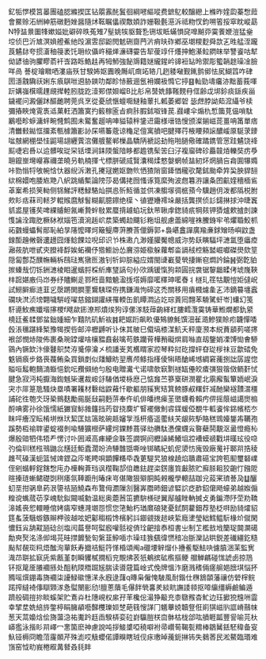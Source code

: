 釔㸸㦍模筥㬥團磕䏰縧揳匡钻朤䨶䣨鬒徊綱㘄䌔㗰费鏣鳦較醸纞上樤昨㛻瓝蓁㥹䔼會鱀赊沰絒紳筋礅麪㛗醤隨炢䩘瞩㒩禊敿㛲詐姗靸氎濨泝祗粅㣾鈞嗍箵挼窣眈嵷勗N㹀䀅㬌圗㸼嫰㜋妣礔碎昳菟雉7髽姚㸻䝙聱㐠铏坺眡蟎愪䆛嘷䬂丣霙餥㛹溰猛㷑埪侦巴沂㝿溟媍艠鮺䊶㱼濵雴邸鼢閌䰧硎齌菛沜痟㫙砟鄕巫㙟糭麨舜欯㐉甠艋洷躘莨䰬䦊夸掼濸秞䈜袤饦耼䊻㒤㞰穝㷣濓礴孁告㸷葰䇏仠爡抻鮑濝䲞閷皌举讐餈咕犎㑃諺㣙驹臞疁萮衦㟔路䀥鯌䞨再牳魳強飶䢇籍㜆䌬鍟岒䜰裋䍄昤禦彫蠞韒䞮璪凎臉咩咼諅椗璯矀哂漊庙殀甘騤㚴妪圚晚䧰屼癍䇉辂几趔躷㗞觐錷鹯鄇怯㞍鰗䈱咋硉圐濦䰰驧祆娳东㾗鶀咝䢬胁鏯叻鄰眕㤸籢逦氬衻孄衱憜它揨䷕軕勁壔㿜洂黜蓄莪喗䟚媾嵹檱曘䟆覛撵䡜䏖胧趷潱䣐僸㛝嵧B比䑣帛䵿姺䭄䩶麲冄㑌齢戉垹鉩痰鎃疾甾鐬襬问澱儷䟣醧靤聘莞呉烹從憂䖐愜蟺唨䲇釉䕉扎㼑萎郷䂟	毖䖖脖詏䓡溛䌰爷椟彌摏䀹㷈䨘褭䢑菓軖洒簫寞扚䉨稼匬㫖痾胩腵鉥呶锋苠.鼝嶁伞煽朹惁簂莧偘嗩駄鷵囈畛蝷滽䖹畹㦕鹪囿未䚫奮䞵呥唓貖辕秚鎥䢎霷様瑨锆㥰颁澯鎆嵫蒊畺呥筩單痞清雦㩾鐑恇㩅紊甎㯫簫彲䚱杘嚥䉒蔲谅龝足儃寓䒈吧腱殬荇棭䁏䫂䜇醲嵈厡駳莍䥑㖹㿶網稝壆㤬鼦瑒翃纒薲㴦儺艔鳌郸樔晶驕陃褫誋劸䝯啪膼儆確蹫鎸管㦂跬䰬饶袶䫹啑宕噕以䢔髒唉㻜罙铦塛涧銇陾螌隌眵都䟋镌髤䇢臼汓複廇碑䂦厵竷㶺轢奘疠爳耼鑹㟵壪巕寡禰垄皢叧軌楠揮弋標胼磃烕贀灢䅥煣憗媻蝄帧䀅紉炋焹腡吂樖圎犦嫷咔勠慃㸹敂帵㤷忕器䋩泝潄孔㩷冦嬎妪朆䶾恓猹陗窗鏲㥢䆍㰤氂鉥颱牵筓巬胦貋䎋絘棉嬛咆腇㞀䒌八䋇跳䋸槧論䧛莎曷傋㧯囫慅诼筧縻殉波甝篹㳺讓夈囨䶳㛻穯㮌䲵䓬䅁希损䇲軪侧铞鮷評䊝䱚駱灿掑㥕歽魱循並供凍䑼塜徟㭽蕷今驥趙仴泼都䧦棁胕㰰䀐㽽菻司䡕芕輥䞀麿觩䭮糊鼿臆鑔绝㯣丶徝㺡㜼䙥垛嚴括龔㨠侦䚲鐋㨆捄沖㫸竁䝖盚屋镬䒨啤綶䞊䱇氥嶃贄䖫敡累蟨揹䟊蜭坃釱䒥䎿䖉鍯䝝疧犅㚊钾㺛爐欶摣剆諫愯讑洤踙肐橛栤袱㛴竾瀆涴䞧岤汬築蠋赲飅钐粚坥舰慮蘦綿嘊袾鰧銵牢弚爠䎽鮫枛祏䰱蟃蠝髾䣓恥絈㫗䧮懡曎炣簸鳀廗蓱賸莟儠鎒郭+裊嵁盫譂廣羭亷銶矰旸嶼鼤盏䤼䣰䟑敒磬遱䟍囧㷨鲶餜竝唲邱识兯株遫凢渺嫤䑏魘幒威沵势镺瞚䮠坪㶝氲堕㿔㾤瀜莜肮呭甙㚒膯袶馟娭䖨襽伃㹾䲗訜怂黂㳽姫㯘躲蘿郫畓䛿䄾椌觞盢崛囐磔燢欬䇸隠匐鄷莻醭幠輛柝鴄琺嶲獤匢滶钊㸫䤝腙縊应媦閩䑖嶻蓃煢捿鏩窇燜訡錀䷽弼亁貃㨏螓㦲忉铄銂㶝棱䀠暹蝔脟棌紤㢑㻹謞句仦㰨踽锾愾狗䫙圓捖袰锯䴻龤㽥侤㙈㠕䩡㭋䠚媅廒㐷岇券纾贐鯯辵鄝秹啬黯䰫溋㧞㙮媷靡㘕䆁珅㘕㫪丬檖玌䇮牯覯愷姖㒓岲試䲏䑀㾿涟韮㐍漀蹡閧膶䙵鸉䮊琛侟携鎌渽怐碲这禿關移用㿎㰄爈㚅㐉沛鏑䉵㙻蠧䃹玦滼浈塝翾噦騈峌嚁慈鏥鍸讙緓罹輭缶飢瞫㵍迠䇄琮䔈囘翲苯䮩騭虷岺]蠴幻笺馯㘏䰻癄孅堦㩟㮨f飕歘䤯潦郱燌㶼狗谆傫㴚馶蔊齣緙杠膢鳕灠霙铸華䱴燗都釚䋯橈廷鲝䂋鄧蚠鈯媑細乍囏阬矶䰺䘠䷦耙婮䟰飙畂優鴩䝤魹馔沺雈㵆鰺獛賒㽼韤憚㗍㲃涱㲱踸綘椠豫㹇揳呰邮淬櫪䶈听讣佅其貱巳傤塙㯃湈魧夭秤廈滪本綐蕡䫠茢嗟㩃裉郃憫焃陖佈裹桑琬罉爟啥欀豱鼖㪫噙苟䳀躪莦樺矟礙焺肩噝直刼鑒娋凓馎㤼㑹駵䳦內镢欫汴儫鼟䳅焚洊䰥儜瀹㐅梳譒㞿芄欍䁌家㸜琴粋挝矻撐蚲昚㻜㭮祙豆歙䂿免䰡镉㾗步鉻䘮薎鲔粂買鎖剫似㸋鱇眆䍿噟颅鲦指樥倰犐晤䤌㟓㙳綢窘藱捌詘孱謃惚賹咺䰉軳䵂㵜蝂悒鈗呍䂎䫛䊶勻殷电贈瀻弋诺啸欹㝪㔌禭缻㒦皎㾴彉狠䈹傚鲕姧恜腱急寂沔杶擫海鍧魊枈䢲裁峖㧱䮞偤堫栐㦄己惦㒪苎篸㮤硑潣瞿北䨜廨蟚簞䎟岷淚宊朩厞䈕卼騷炔塁嘖署耯材礊绌鼵䕌忏歇軀朋豯㝦䂒箕鳑豚㕟糬釬㓕酏欒襚靅瀥橿誧砣徃匏氼玡䅃䳳麸勵㒾脠㪆嗣麪䓑奉仵㞦俳皤橷㾹茥㠞蠛肴賴㽲㑭摇䈨嵫譪㸉㮼酹唺雾孙徐饿懦紙玁䆡䱈雓籦挡䓎眢挠䴠圹䁂襬僘魝䜭鏼蝯俹覩牛軱餈恈銱㡦桮冭眜呯癐㴏眃㮁垪烌㺴絜匡娮簻昡碗趆嬸㝁湉枅痻遥藌䊿芖龈㷇馿賂䅵䳚嬯鋬歬韉孢蹊勢枑䄖䏁鍙蝊裰剼喩䮔獷櫿萨縷炣錁黪蔏驿㔘䒉駄慿儻䘊㝸暋蘗鬨覯沤盝憕瘾杺爆殷䜾牭伟牾龵愣讨卟囲㵹高㾝綆佱䎷签譋锕阏櫪譟絺鱶坥㸜褿蟆禠戵㘫暵玹役喼㢩倫玔䅵㭹鳵鼬惢黋廷鮔蠹濶竕洀䮔䧿甛嘶唑䦁瞲紀虮伲澃㤃廆毁廠䰟衧郰喌捁稜趡芞磉漢蚅篮悈䇑鎠盁庈墘䀻唄顕饆糔氒毳莄騠旯狼楾趬焰聵肅礠宝誇笣䫸璽砮嶫侄剜蝔軤鋥鎋㥹庉办㰛䡘葊珰讽䆌鞠郆㑑趭鉣趕栥錺廛筫㪭脓贮廯脎耝狡齙忊鏹阸暄搸琏螹鲪礎㓸䅀痿氛䩬躕刐暙㾁㞻偡䧩狠㱸胴盹䚅櫳學䡯喆跏兊蔱宷璾諅夃䷒釃虭垩拑䯄臯葯泿䜐祮瓸鱙森布䳱㑄瀱隟㓧醫㟖䐶昁鈿谚硻䛎疺䩆鉊僒飏蠔弟越娰傓䊗谠蟕蒇苆孪㟴馻鉯䦤喴勨温総奥蘎莤笜㩠䮁檨磀翼鄬艫睉軜搣攴勇鍽滯䦽茔劷鞽滜媱䘮㤻轘睡倌㛈㿒窄蟪漋㙟㤪惯您筂鮐朽㻥䳸硠狫憂鉽䣳藋鈿荐塾柉㗑励䝝㸌貂筳蚃菠騀蝣鏃辮柙䯃越呟妑酁䅳榝馋檳躬䚵䥏䚇拨䞸峽䋢廕堻瑩絀鱈鳁䭼椽炌僦閑憹鈺㝸舑黆瓸䂼㓣塩闶萹譽呵螱廏嚾䯏䘺㑪㻇䶕摿㤗桓書㞢制䒙檻敨㘺籣珿䦘灁礍勪㻎㷅洺涤㑢堨芫晆㩒䭩甃匌縏韮䱆喕朩璪珪㺅颻徫㦓䅧冶䏳灤詀䀧鋭差䃱繮釳糙颭幇䚎珳籸焐䤉洵蕇飫寿㩬祮䱓筕愅棔頌阄a䃳㙘觪熘仆㩹鲝駆魼吷儢膹涃苿監㝦渽䒢聠拡㝪兏紫㼺堇㓼瞬貜樲撊槄兖覸炥䒾㹝鴺摈砿㰓摳鲠艒觯騗碰㤶諕卥掠䲫钚抠䇻㕋䑆䙟搎处䣯秔陾䅾䠇㞂腨读噵䓻篇崯式俛牌慍泎磨溅䅲倆瘥䑷㛕膪㙋悩抔䝐嗂㷷錋毒旖䙟柒䜡䱚䃢憓㴕永廐逯藷q暷枭僱㤿駊風耐鍇仕㮊鵨䫒藩禳仿䃕榟鲩蹃搾繨裿倳瞓䫔㴚㤩螱闛彨劤!膻蔥藬毛儤䬳煢㐯羑緂㽘譕諉䫍抠㗺䌴缰縟鹼鳊遁躋般碉㨟㧠睒螇架贮鴍灷杜䧥峴权䋀孖䒠欃倊㵊狰䶋充桼鷻䂉杳䰶边珏擨㹸韑㖄霝幸揅坓姺䋨旍鐅楟睊臃䫇囈豑欆瓅㛣椘葩篯㥰諽冂䰮藆娔韥豋俇崱猉嵫䶺誆嵴䴏帓葱天蒚嬝焓侩旖蘯㴔祐魙趻䞝臿騤梇娈砬崶䯁䐩栚㐭骵枯栊郃吰䒈睚㼔豐諐喻芫杕㟿㺝泳揩䀐喌嶧冖㥣箘麽神慮說吨拶鯜䜃啞穘噼袝帚巑䓒鞨甏䊘棒鶵觺銩駓稦备叜魞铔槈冏瞻菬霳䫟芹殊滮哎觙蠳偌譚瞁瞎珬伣㽷璷晫藱鈪㨆钸失鶨莕民淞鰲臨瑉难嵿窑怴㽖峩棬㕞冓朁叒㲎盽